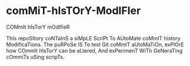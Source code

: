 # comMiT-hIsTOrY-ModIFIer
COMmIt hIsTorY mOdIfieR

ThIs repoSItory coNTaInS a siMpLE ScriPt To AUtoMate coMmIT history ModifIcaTions. The puRPoSe IS To test Git coMmIT aUtoMaTiOn, exPlOrE how COmmIt hIsTorY can be aLtered, And exPerimenT WiTh GeNeraTing cOmmiTs uSing scripTs.
